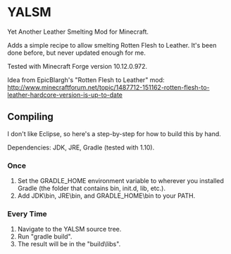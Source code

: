 # YALSM
Yet Another Leather Smelting Mod for Minecraft.

Adds a simple recipe to allow smelting Rotten Flesh to Leather.
It's been done before, but never updated enough for me.

Tested with Minecraft Forge version 10.12.0.972.

Idea from EpicBlargh's "Rotten Flesh to Leather" mod:
http://www.minecraftforum.net/topic/1487712-151162-rotten-flesh-to-leather-hardcore-version-is-up-to-date

## Compiling
I don't like Eclipse, so here's a step-by-step for how to build this by hand.

Dependencies: JDK, JRE, Gradle (tested with 1.10).

### Once
1. Set the GRADLE_HOME environment variable to wherever you installed Gradle (the folder that contains bin, init.d, lib, etc.).
2. Add JDK\bin, JRE\bin, and GRADLE_HOME\bin to your PATH.

### Every Time
1. Navigate to the YALSM source tree.
2. Run "gradle build".
3. The result will be in the "build\libs".
